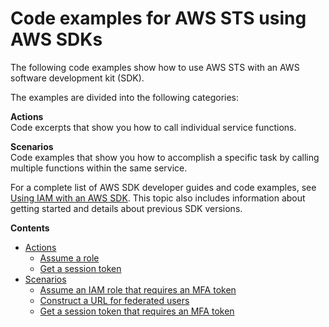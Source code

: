 # Code examples for AWS STS using AWS SDKs<a name="service_code_examples_sts"></a>

The following code examples show how to use AWS STS with an AWS software development kit \(SDK\)\. 

The examples are divided into the following categories:

**Actions**  
Code excerpts that show you how to call individual service functions\.

**Scenarios**  
Code examples that show you how to accomplish a specific task by calling multiple functions within the same service\.

For a complete list of AWS SDK developer guides and code examples, see [Using IAM with an AWS SDK](sdk-general-information-section.md)\. This topic also includes information about getting started and details about previous SDK versions\.

**Contents**
+ [Actions](service_code_examples_sts_actions.md)
  + [Assume a role](example_sts_AssumeRole_section.md)
  + [Get a session token](example_sts_GetSessionToken_section.md)
+ [Scenarios](service_code_examples_sts_scenarios.md)
  + [Assume an IAM role that requires an MFA token](example_sts_Scenario_AssumeRoleMfa_section.md)
  + [Construct a URL for federated users](example_sts_Scenario_ConstructFederatedUrl_section.md)
  + [Get a session token that requires an MFA token](example_sts_Scenario_SessionTokenMfa_section.md)